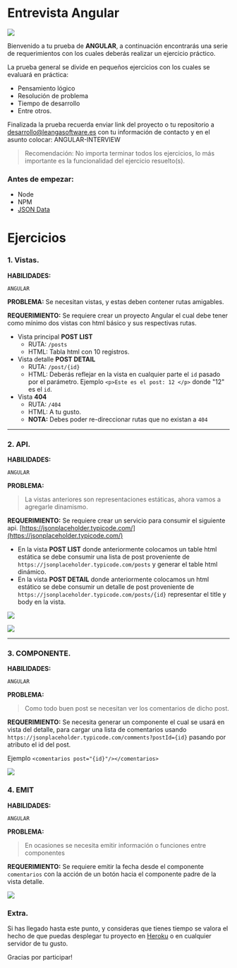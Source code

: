 # Entrevista Angular

![](https://miro.medium.com/max/2800/0*rDChHWWLHxxpXI0a.png)

Bienvenido a tu prueba de __ANGULAR__, a continuación encontrarás una serie de requerimientos con los cuales deberás realizar un ejercicio práctico.

La prueba general se divide en pequeños ejercicios con los cuales se evaluará en práctica:
- Pensamiento lógico
- Resolución de problema
- Tiempo de desarrollo
- Entre otros.


Finalizada la prueba recuerda enviar link del proyecto o tu repositorio a [desarrollo@leangasoftware.es](mailto:desarrollo@leangasoftware.es) con tu información de contacto y en el asunto colocar: ANGULAR-INTERVIEW


> Recomendación: No importa terminar todos los ejercicios, lo más importante es la funcionalidad del ejercicio resuelto(s).

### Antes de empezar:
- Node
- NPM
- [JSON Data](https://jsonplaceholder.typicode.com/)


# Ejercicios

### 1. Vistas.

__HABILIDADES:__
```
ANGULAR
```
__PROBLEMA:__
Se necesitan vistas, y estas deben contener rutas amigables.

__REQUERIMIENTO:__
Se requiere crear un proyecto Angular el cual debe tener como mínimo dos vistas con html básico y sus respectivas rutas.
- Vista principal  __POST LIST__ 
	- RUTA: `/posts` 
	- HTML: Tabla html con 10 registros.
- Vista detalle __POST DETAIL__
	- RUTA: `/post/{id}`
	- HTML: Deberás reflejar en la vista en cualquier parte el `id` pasado por el parámetro. Ejemplo `<p>Este es el post: 12 </p>`  donde "12" es el `id`.
- Vista __404__
	- RUTA: `/404`
	- HTML: A tu gusto.
	- __NOTA:__ Debes poder re-direccionar rutas que no existan a `404`

___
### 2. API.

__HABILIDADES:__
```
ANGULAR
```

__PROBLEMA:__
> La vistas anteriores son representaciones estáticas, ahora vamos a agregarle dinamismo.

__REQUERIMIENTO:__
Se requiere crear un servicio para consumir el siguiente api. [https://jsonplaceholder.typicode.com/](https://jsonplaceholder.typicode.com/)
-	En la vista __POST LIST__ donde anteriormente colocamos un table html estática se debe consumir una lista de post proveniente de `https://jsonplaceholder.typicode.com/posts` y generar el table html dinámico.
-	En la vista __POST DETAIL__ donde anteriormente colocamos un html estático se debe consumir un detalle de post proveniente de `https://jsonplaceholder.typicode.com/posts/{id}`  representar el title y body en la vista.

![](https://i.imgur.com/gaPD2iq.png)

![](https://i.imgur.com/KPe4BUs.png)

___

### 3. COMPONENTE.

__HABILIDADES:__
```
ANGULAR
```

__PROBLEMA:__
> Como todo buen post se necesitan ver los comentarios de dicho post.

__REQUERIMIENTO:__
Se necesita generar un componente el cual se usará en vista del detalle, para cargar una lista de comentarios usando `https://jsonplaceholder.typicode.com/comments?postId={id}` pasando por atributo el id del post. 

Ejemplo `<comentarios post="{id}"/></comentarios>`

![](https://i.imgur.com/8cPCArw.png)

### 4. EMIT

__HABILIDADES:__
```
ANGULAR
```

__PROBLEMA:__
> En ocasiones se necesita emitir información o funciones entre componentes

__REQUERIMIENTO:__
Se requiere emitir la fecha desde el componente `comentarios` con la acción de un botón hacia el componente padre de la vista detalle.

![](https://i.imgur.com/IKDn6vy.png)


### Extra.
Si has llegado hasta este punto, y consideras que tienes tiempo se valora el hecho de que puedas desplegar tu proyecto en [Heroku](https://www.heroku.com/) o en cualquier servidor de tu gusto.

Gracias por participar! 
